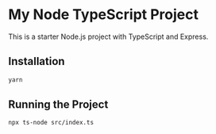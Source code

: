 # My Node TypeScript Project

This is a starter Node.js project with TypeScript and Express.

## Installation

```sh
yarn
```

## Running the Project

```sh
npx ts-node src/index.ts
```
